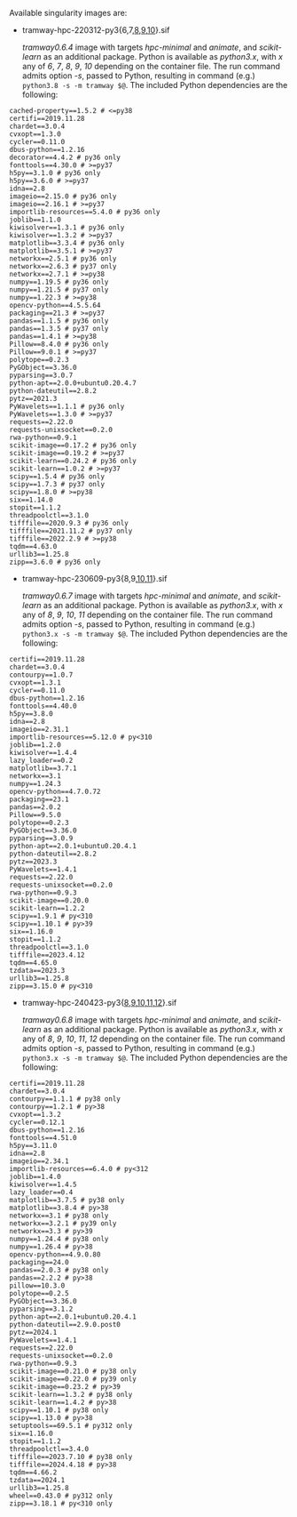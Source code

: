 Available singularity images are:

* tramway-hpc-220312-py3{6,7,[8](http://dl.pasteur.fr/fop/n2SSFwr5/tramway-hpc-220312-py38.sif),[9](http://dl.pasteur.fr/fop/W6GcBTqk/tramway-hpc-220312-py39.sif),[10](http://dl.pasteur.fr/fop/Cmmobhil/tramway-hpc-220312-py310.sif)}.sif

  *tramway0.6.4* image with targets *hpc-minimal* and *animate*, and *scikit-learn* as an additional package.
  Python is available as *python3.x*, with *x* any of *6*, *7*, *8*, *9*, *10* depending on the container file.
  The run command admits option *-s*, passed to Python,
  resulting in command (e.g.) `python3.8 -s -m tramway $@`.
  The included Python dependencies are the following:

```
cached-property==1.5.2 # <=py38
certifi==2019.11.28
chardet==3.0.4
cvxopt==1.3.0
cycler==0.11.0
dbus-python==1.2.16
decorator==4.4.2 # py36 only
fonttools==4.30.0 # >=py37
h5py==3.1.0 # py36 only
h5py==3.6.0 # >=py37
idna==2.8
imageio==2.15.0 # py36 only
imageio==2.16.1 # >=py37
importlib-resources==5.4.0 # py36 only
joblib==1.1.0
kiwisolver==1.3.1 # py36 only
kiwisolver==1.3.2 # >=py37
matplotlib==3.3.4 # py36 only
matplotlib==3.5.1 # >=py37
networkx==2.5.1 # py36 only
networkx==2.6.3 # py37 only
networkx==2.7.1 # >=py38
numpy==1.19.5 # py36 only
numpy==1.21.5 # py37 only
numpy==1.22.3 # >=py38
opencv-python==4.5.5.64
packaging==21.3 # >=py37
pandas==1.1.5 # py36 only
pandas==1.3.5 # py37 only
pandas==1.4.1 # >=py38
Pillow==8.4.0 # py36 only
Pillow==9.0.1 # >=py37
polytope==0.2.3
PyGObject==3.36.0
pyparsing==3.0.7
python-apt==2.0.0+ubuntu0.20.4.7
python-dateutil==2.8.2
pytz==2021.3
PyWavelets==1.1.1 # py36 only
PyWavelets==1.3.0 # >=py37
requests==2.22.0
requests-unixsocket==0.2.0
rwa-python==0.9.1
scikit-image==0.17.2 # py36 only
scikit-image==0.19.2 # >=py37
scikit-learn==0.24.2 # py36 only
scikit-learn==1.0.2 # >=py37
scipy==1.5.4 # py36 only
scipy==1.7.3 # py37 only
scipy==1.8.0 # >=py38
six==1.14.0
stopit==1.1.2
threadpoolctl==3.1.0
tifffile==2020.9.3 # py36 only
tifffile==2021.11.2 # py37 only
tifffile==2022.2.9 # >=py38
tqdm==4.63.0
urllib3==1.25.8
zipp==3.6.0 # py36 only
```

* tramway-hpc-230609-py3{8,9,[10](https://dl.pasteur.fr/fop/keDoKINW/tramway-hpc-230609-py310.sif),[11](https://dl.pasteur.fr/fop/znbYr11f/tramway-hpc-230609-py311.sif)}.sif

  *tramway0.6.7* image with targets *hpc-minimal* and *animate*, and *scikit-learn* as an additional package.
  Python is available as *python3.x*, with *x* any of *8*, *9*, *10*, *11* depending on the container file.
  The run command admits option *-s*, passed to Python,
  resulting in command (e.g.) `python3.x -s -m tramway $@`.
  The included Python dependencies are the following:

```
certifi==2019.11.28
chardet==3.0.4
contourpy==1.0.7
cvxopt==1.3.1
cycler==0.11.0
dbus-python==1.2.16
fonttools==4.40.0
h5py==3.8.0
idna==2.8
imageio==2.31.1
importlib-resources==5.12.0 # py<310
joblib==1.2.0
kiwisolver==1.4.4
lazy_loader==0.2
matplotlib==3.7.1
networkx==3.1
numpy==1.24.3
opencv-python==4.7.0.72
packaging==23.1
pandas==2.0.2
Pillow==9.5.0
polytope==0.2.3
PyGObject==3.36.0
pyparsing==3.0.9
python-apt==2.0.1+ubuntu0.20.4.1
python-dateutil==2.8.2
pytz==2023.3
PyWavelets==1.4.1
requests==2.22.0
requests-unixsocket==0.2.0
rwa-python==0.9.3
scikit-image==0.20.0
scikit-learn==1.2.2
scipy==1.9.1 # py<310
scipy==1.10.1 # py>39
six==1.16.0
stopit==1.1.2
threadpoolctl==3.1.0
tifffile==2023.4.12
tqdm==4.65.0
tzdata==2023.3
urllib3==1.25.8
zipp==3.15.0 # py<310
```

* tramway-hpc-240423-py3{[8](https://dl.pasteur.fr/fop/B3LCHpTL/tramway-hpc-240423-py38.sif),[9](https://dl.pasteur.fr/fop/crbAgtuu/tramway-hpc-240423-py39.sif),[10](https://dl.pasteur.fr/fop/zZ2nrnKP/tramway-hpc-240423-py310.sif),[11](https://dl.pasteur.fr/fop/7F8PPD7j/tramway-hpc-240423-py311.sif),[12](https://dl.pasteur.fr/fop/lRWEB8oR/tramway-hpc-240423-py312.sif)}.sif

  *tramway0.6.8* image with targets *hpc-minimal* and *animate*, and *scikit-learn* as an additional package.
  Python is available as *python3.x*, with *x* any of *8*, *9*, *10*, *11*, *12* depending on the container file.
  The run command admits option *-s*, passed to Python,
  resulting in command (e.g.) `python3.x -s -m tramway $@`.
  The included Python dependencies are the following:

```
certifi==2019.11.28
chardet==3.0.4
contourpy==1.1.1 # py38 only
contourpy==1.2.1 # py>38
cvxopt==1.3.2
cycler==0.12.1
dbus-python==1.2.16
fonttools==4.51.0
h5py==3.11.0
idna==2.8
imageio==2.34.1
importlib-resources==6.4.0 # py<312
joblib==1.4.0
kiwisolver==1.4.5
lazy_loader==0.4
matplotlib==3.7.5 # py38 only
matplotlib==3.8.4 # py>38
networkx==3.1 # py38 only
networkx==3.2.1 # py39 only
networkx==3.3 # py>39
numpy==1.24.4 # py38 only
numpy==1.26.4 # py>38
opencv-python==4.9.0.80
packaging==24.0
pandas==2.0.3 # py38 only
pandas==2.2.2 # py>38
pillow==10.3.0
polytope==0.2.5
PyGObject==3.36.0
pyparsing==3.1.2
python-apt==2.0.1+ubuntu0.20.4.1
python-dateutil==2.9.0.post0
pytz==2024.1
PyWavelets==1.4.1
requests==2.22.0
requests-unixsocket==0.2.0
rwa-python==0.9.3
scikit-image==0.21.0 # py38 only
scikit-image==0.22.0 # py39 only
scikit-image==0.23.2 # py>39
scikit-learn==1.3.2 # py38 only
scikit-learn==1.4.2 # py>38
scipy==1.10.1 # py38 only
scipy==1.13.0 # py>38
setuptools==69.5.1 # py312 only
six==1.16.0
stopit==1.1.2
threadpoolctl==3.4.0
tifffile==2023.7.10 # py38 only
tifffile==2024.4.18 # py>38
tqdm==4.66.2
tzdata==2024.1
urllib3==1.25.8
wheel==0.43.0 # py312 only
zipp==3.18.1 # py<310 only
```
